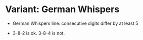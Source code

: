 # Variant: German Whispers

<!-- %% svg-grid: left -->
<!-- %% hide           -->

* German Whispers line:  consecutive digits differ by at least 5

* 3-8-2 is ok. 3-8-4 is not.
